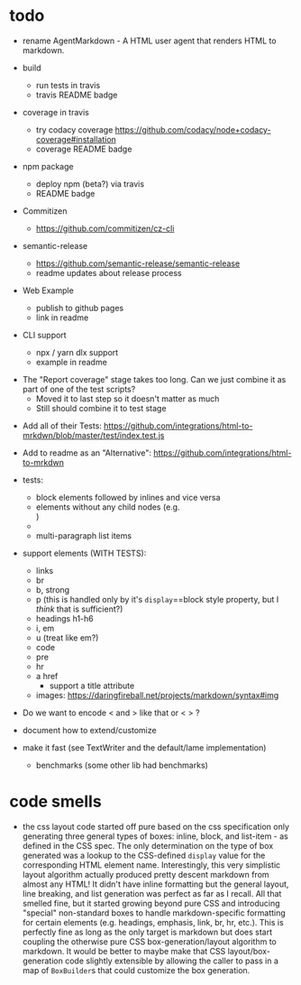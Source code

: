 # todo

+ rename AgentMarkdown - A HTML user agent that renders HTML to markdown.

+ build
  + run tests in travis
  + travis README badge

+ coverage in travis
  + try codacy coverage https://github.com/codacy/node+codacy-coverage#installation
  + coverage README badge

+ npm package
  + deploy npm (beta?) via travis
  + README badge

+ Commitizen
  + https://github.com/commitizen/cz-cli

+ semantic-release
  + https://github.com/semantic-release/semantic-release
  + readme updates about release process

- Web Example
  - publish to github pages
  - link in readme

- CLI support
  - npx / yarn dlx support
  - example in readme

+ The "Report coverage" stage takes too long. Can we just combine it as part of one of the test scripts?
  - Moved it to last step so it doesn't matter as much
  - Still should combine it to test stage

- Add all of their Tests: https://github.com/integrations/html-to-mrkdwn/blob/master/test/index.test.js
- Add to readme as an "Alternative": https://github.com/integrations/html-to-mrkdwn

- tests:
  + block elements followed by inlines and vice versa
  - elements without any child nodes (e.g. <div></div>)
  - <div><br></div>
  - multi-paragraph list items
  
- support elements (WITH TESTS):
  + links
  + br
  + b, strong
  + p (this is handled only by it's `display`==block style property, but I *think* that is sufficient?)
  + headings h1-h6
  + i, em
  + u (treat like em?)
  + code
  + pre
  + hr
  + a href
    + support a title attribute
  - images: https://daringfireball.net/projects/markdown/syntax#img

- Do we want to encode &lt; and &gt; like that or \< \> ?
- document how to extend/customize
- make it fast (see TextWriter and the default/lame implementation)
  - benchmarks (some other lib had benchmarks)

# code smells #
- the css layout code started off pure based on the css specification only generating three general types of boxes: inline, block, and list-item - as defined in the CSS spec. The only determination on the type of box generated was a lookup to the CSS-defined `display` value for the corresponding HTML element name. Interestingly, this very simplistic layout algorithm actually produced pretty descent markdown from almost any HTML! It didn't have inline formatting but the general layout, line breaking, and list generation was perfect as far as I recall.
All that smelled fine, but it started growing beyond pure CSS and introducing "special" non-standard boxes to handle markdown-specific formatting for certain elements (e.g. headings, emphasis, link, br, hr, etc.). This is perfectly fine as long as the only target is markdown but does start coupling the otherwise pure CSS box-generation/layout algorithm to markdown. It would be better to maybe make that CSS layout/box-generation code slightly extensible by allowing the caller to pass in a map of `BoxBuilder`s that could customize the box generation.
